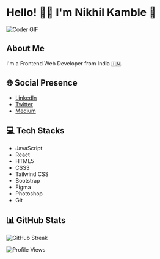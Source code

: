 # Hello! 👋🏼 I'm Nikhil Kamble 🚀

![Coder GIF](https://camo.githubusercontent.com/cae12fddd9d6982901d82580bdf321d81fb299141098ca1c2d4891870827bf17/68747470733a2f2f6d69726f2e6d656469756d2e636f6d2f6d61782f313336302f302a37513379765349765f7430696f4a2d5a2e676966)

## About Me
I'm a Frontend Web Developer from India 🇮🇳.

## 🌐 Social Presence
- [LinkedIn](https://linkedin.com/in/nikhilkamble-)
- [Twitter](https://twitter.com/nikhil_7378)
- [Medium](https://medium.com/@kamblenikhil7378)

## 💻 Tech Stacks
- JavaScript
- React
- HTML5
- CSS3
- Tailwind CSS
- Bootstrap
- Figma
- Photoshop
- Git

## 📊 GitHub Stats
![GitHub Streak](https://github-readme-streak-stats.herokuapp.com/?user=nikhilkamble02&theme=highcontrast)

![Profile Views](https://komarev.com/ghpvc/?username=nikhilkamble02&label=Profile%20views&color=0e75b6&style=flat)
